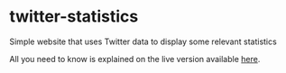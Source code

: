 # twitter-statistics
Simple website that uses Twitter data to display some relevant statistics

All you need to know is explained on the live version available [here](https://leo-ventura.github.io/twitter-statistics/).